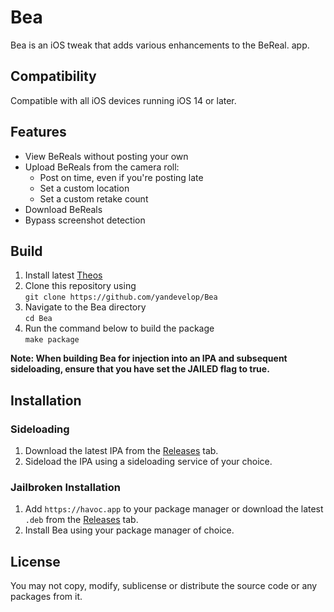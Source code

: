 # Bea
  Bea is an iOS tweak that adds various enhancements to the BeReal. app.

## Compatibility
Compatible with all iOS devices running iOS 14 or later.

## Features
  - View BeReals without posting your own 
  - Upload BeReals from the camera roll:
    - Post on time, even if you're posting late
    - Set a custom location
    - Set a custom retake count
  - Download BeReals
  - Bypass screenshot detection

## Build  
  1. Install latest [Theos](https://theos.dev)
  2. Clone this repository using  
  `git clone https://github.com/yandevelop/Bea`
  3. Navigate to the Bea directory  
  `cd Bea`
  4. Run the command below to build the package   
  `make package`

  **Note: When building Bea for injection into an IPA and subsequent sideloading, ensure that you have set the JAILED flag to true.**

## Installation

### Sideloading
1. Download the latest IPA from the [Releases](https://github.com/yandevelop/Bea/releases) tab.
2. Sideload the IPA using a sideloading service of your choice.

### Jailbroken Installation
1. Add `https://havoc.app` to your package manager or download the latest `.deb` from the [Releases](https://github.com/yandevelop/Bea/releases) tab.
2. Install Bea using your package manager of choice.

## License
You may not copy, modify, sublicense or distribute the source code or any packages from it.

